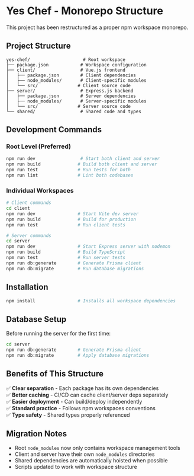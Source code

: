# Yes Chef - Monorepo Structure

This project has been restructured as a proper npm workspace monorepo.

## Project Structure

```
yes-chef/                    # Root workspace
├── package.json            # Workspace configuration
├── client/                 # Vue.js frontend
│   ├── package.json        # Client dependencies
│   ├── node_modules/       # Client-specific modules
│   └── src/               # Client source code
├── server/                 # Express.js backend
│   ├── package.json        # Server dependencies  
│   ├── node_modules/       # Server-specific modules
│   └── src/               # Server source code
└── shared/                 # Shared code and types
```

## Development Commands

### Root Level (Preferred)
```bash
npm run dev                 # Start both client and server
npm run build              # Build both client and server
npm run test               # Run tests for both
npm run lint               # Lint both codebases
```

### Individual Workspaces
```bash
# Client commands
cd client
npm run dev                # Start Vite dev server
npm run build              # Build for production
npm run test               # Run client tests

# Server commands  
cd server
npm run dev                # Start Express server with nodemon
npm run build              # Build TypeScript
npm run test               # Run server tests
npm run db:generate        # Generate Prisma client
npm run db:migrate         # Run database migrations
```

## Installation

```bash
npm install                # Installs all workspace dependencies
```

## Database Setup

Before running the server for the first time:

```bash
cd server
npm run db:generate        # Generate Prisma client
npm run db:migrate         # Apply database migrations
```

## Benefits of This Structure

✅ **Clear separation** - Each package has its own dependencies  
✅ **Better caching** - CI/CD can cache client/server deps separately  
✅ **Easier deployment** - Can build/deploy independently  
✅ **Standard practice** - Follows npm workspaces conventions  
✅ **Type safety** - Shared types properly referenced

## Migration Notes

- Root `node_modules` now only contains workspace management tools
- Client and server have their own `node_modules` directories
- Shared dependencies are automatically hoisted when possible
- Scripts updated to work with workspace structure
